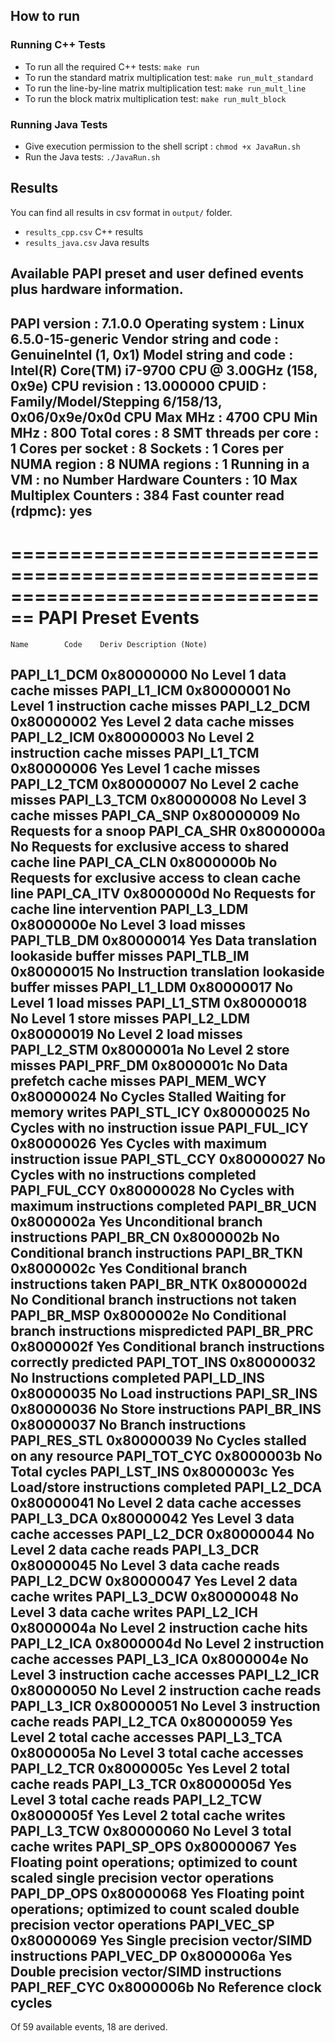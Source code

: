 ## How to run

### Running C++ Tests

* To run all the required C++ tests: `make run`
* To run the standard matrix multiplication test: `make run_mult_standard`
* To run the line-by-line matrix multiplication test: `make run_mult_line`
* To run the block matrix multiplication test: `make run_mult_block`

### Running Java Tests

* Give execution permission to the shell script : `chmod +x JavaRun.sh`
* Run the Java tests: `./JavaRun.sh`

## Results

You can find all results in csv format in `output/` folder.
* `results_cpp.csv` C++ results
* `results_java.csv` Java results


Available PAPI preset and user defined events plus hardware information.
--------------------------------------------------------------------------------
PAPI version             : 7.1.0.0
Operating system         : Linux 6.5.0-15-generic
Vendor string and code   : GenuineIntel (1, 0x1)
Model string and code    : Intel(R) Core(TM) i7-9700 CPU @ 3.00GHz (158, 0x9e)
CPU revision             : 13.000000
CPUID                    : Family/Model/Stepping 6/158/13, 0x06/0x9e/0x0d
CPU Max MHz              : 4700
CPU Min MHz              : 800
Total cores              : 8
SMT threads per core     : 1
Cores per socket         : 8
Sockets                  : 1
Cores per NUMA region    : 8
NUMA regions             : 1
Running in a VM          : no
Number Hardware Counters : 10
Max Multiplex Counters   : 384
Fast counter read (rdpmc): yes
--------------------------------------------------------------------------------

================================================================================
  PAPI Preset Events
================================================================================
    Name        Code    Deriv Description (Note)
PAPI_L1_DCM  0x80000000  No   Level 1 data cache misses
PAPI_L1_ICM  0x80000001  No   Level 1 instruction cache misses
PAPI_L2_DCM  0x80000002  Yes  Level 2 data cache misses
PAPI_L2_ICM  0x80000003  No   Level 2 instruction cache misses
PAPI_L1_TCM  0x80000006  Yes  Level 1 cache misses
PAPI_L2_TCM  0x80000007  No   Level 2 cache misses
PAPI_L3_TCM  0x80000008  No   Level 3 cache misses
PAPI_CA_SNP  0x80000009  No   Requests for a snoop
PAPI_CA_SHR  0x8000000a  No   Requests for exclusive access to shared cache line
PAPI_CA_CLN  0x8000000b  No   Requests for exclusive access to clean cache line
PAPI_CA_ITV  0x8000000d  No   Requests for cache line intervention
PAPI_L3_LDM  0x8000000e  No   Level 3 load misses
PAPI_TLB_DM  0x80000014  Yes  Data translation lookaside buffer misses
PAPI_TLB_IM  0x80000015  No   Instruction translation lookaside buffer misses
PAPI_L1_LDM  0x80000017  No   Level 1 load misses
PAPI_L1_STM  0x80000018  No   Level 1 store misses
PAPI_L2_LDM  0x80000019  No   Level 2 load misses
PAPI_L2_STM  0x8000001a  No   Level 2 store misses
PAPI_PRF_DM  0x8000001c  No   Data prefetch cache misses
PAPI_MEM_WCY 0x80000024  No   Cycles Stalled Waiting for memory writes
PAPI_STL_ICY 0x80000025  No   Cycles with no instruction issue
PAPI_FUL_ICY 0x80000026  Yes  Cycles with maximum instruction issue
PAPI_STL_CCY 0x80000027  No   Cycles with no instructions completed
PAPI_FUL_CCY 0x80000028  No   Cycles with maximum instructions completed
PAPI_BR_UCN  0x8000002a  Yes  Unconditional branch instructions
PAPI_BR_CN   0x8000002b  No   Conditional branch instructions
PAPI_BR_TKN  0x8000002c  Yes  Conditional branch instructions taken
PAPI_BR_NTK  0x8000002d  No   Conditional branch instructions not taken
PAPI_BR_MSP  0x8000002e  No   Conditional branch instructions mispredicted
PAPI_BR_PRC  0x8000002f  Yes  Conditional branch instructions correctly predicted
PAPI_TOT_INS 0x80000032  No   Instructions completed
PAPI_LD_INS  0x80000035  No   Load instructions
PAPI_SR_INS  0x80000036  No   Store instructions
PAPI_BR_INS  0x80000037  No   Branch instructions
PAPI_RES_STL 0x80000039  No   Cycles stalled on any resource
PAPI_TOT_CYC 0x8000003b  No   Total cycles
PAPI_LST_INS 0x8000003c  Yes  Load/store instructions completed
PAPI_L2_DCA  0x80000041  No   Level 2 data cache accesses
PAPI_L3_DCA  0x80000042  Yes  Level 3 data cache accesses
PAPI_L2_DCR  0x80000044  No   Level 2 data cache reads
PAPI_L3_DCR  0x80000045  No   Level 3 data cache reads
PAPI_L2_DCW  0x80000047  Yes  Level 2 data cache writes
PAPI_L3_DCW  0x80000048  No   Level 3 data cache writes
PAPI_L2_ICH  0x8000004a  No   Level 2 instruction cache hits
PAPI_L2_ICA  0x8000004d  No   Level 2 instruction cache accesses
PAPI_L3_ICA  0x8000004e  No   Level 3 instruction cache accesses
PAPI_L2_ICR  0x80000050  No   Level 2 instruction cache reads
PAPI_L3_ICR  0x80000051  No   Level 3 instruction cache reads
PAPI_L2_TCA  0x80000059  Yes  Level 2 total cache accesses
PAPI_L3_TCA  0x8000005a  No   Level 3 total cache accesses
PAPI_L2_TCR  0x8000005c  Yes  Level 2 total cache reads
PAPI_L3_TCR  0x8000005d  Yes  Level 3 total cache reads
PAPI_L2_TCW  0x8000005f  Yes  Level 2 total cache writes
PAPI_L3_TCW  0x80000060  No   Level 3 total cache writes
PAPI_SP_OPS  0x80000067  Yes  Floating point operations; optimized to count scaled single precision vector operations
PAPI_DP_OPS  0x80000068  Yes  Floating point operations; optimized to count scaled double precision vector operations
PAPI_VEC_SP  0x80000069  Yes  Single precision vector/SIMD instructions
PAPI_VEC_DP  0x8000006a  Yes  Double precision vector/SIMD instructions
PAPI_REF_CYC 0x8000006b  No   Reference clock cycles
--------------------------------------------------------------------------------
Of 59 available events, 18 are derived.
